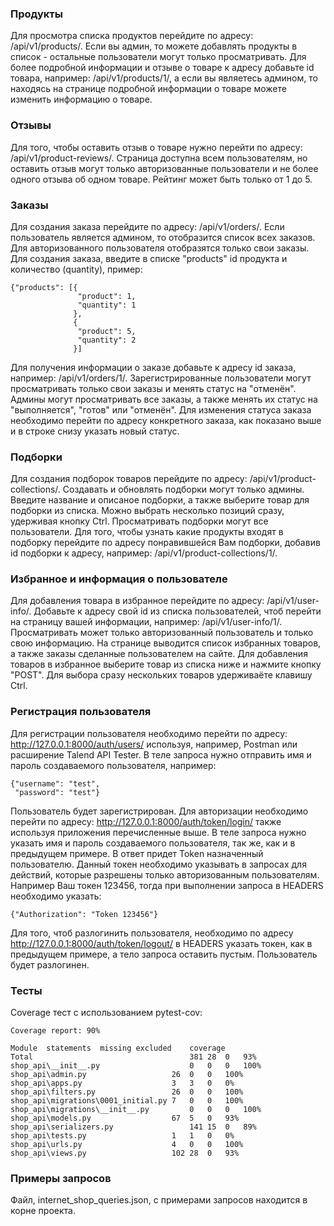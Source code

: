 ### Продукты ###
Для просмотра списка продуктов перейдите по адресу: /api/v1/products/. Если вы админ, то можете добавлять продукты в
список - остальные пользователи могут только просматривать. Для более подробной информации и отзыве о товаре к адресу
добавьте id товара, например: /api/v1/products/1/, а если вы являетесь админом, то находясь на странице подробной
информации о товаре можете изменить информацию о товаре. 
### Отзывы ###
Для того, чтобы оставить отзыв о товаре нужно перейти по адресу: /api/v1/product-reviews/. Страница доступна всем 
пользователям, но оставить отзыв могут только авторизованные пользователи и не более одного отзыва об одном товаре. 
Рейтинг может быть только от 1 до 5.
### Заказы ### 
Для создания заказа перейдите по адресу: /api/v1/orders/. Если пользователь является админом, то отобразится список
всех заказов. Для авторизованного пользователя отобразятся только свои заказы. Для создания заказа, введите в списке
"products" id продукта и количество (quantity), пример: 
```
{"products": [{
               "product": 1,
               "quantity": 1
              },
              {
               "product": 5,
               "quantity": 2
              }]
```
Для получения информации о заказе добавьте к адресу id заказа, например: /api/v1/orders/1/. Зарегистрированные
пользователи могут просматривать только свои заказы и менять статус на "отменён". Админы могут просматривать все заказы,
а также менять их статус на "выполняется", "готов" или "отменён". Для изменения статуса заказа необходимо перейти по
адресу конкретного заказа, как показано выше и в строке снизу указать новый статус.
### Подборки ###
Для создания подборок товаров перейдите по адресу: /api/v1/product-collections/. Создавать и обновлять подборки могут
только админы. Введите название и описаное подборки, а также выберите товар для подборки из списка. Можно выбрать
несколько позиций сразу, удерживая кнопку Ctrl. Просматривать подборки могут все пользователи. Для того, чтобы узнать
какие продукты входят в подборку перейдите по адресу понравившейся Вам подборки, добавив id подборки к адресу,
например: /api/v1/product-collections/1/.
### Избранное и информация о пользователе ###
Для добавления товара в избранное перейдите по адресу: /api/v1/user-info/. Добавьте к адресу свой id из списка
пользователей, чтоб перейти на страницу вашей информации, например: /api/v1/user-info/1/. Просматривать может только
авторизованный пользователь и только свою информацию. На странице выводится список избранных товаров, а также заказы
сделанные пользователем на сайте. Для добавления товаров в избранное выберите товар из списка ниже и нажмите кнопку
"POST". Для выбора сразу нескольких товаров удерживаёте клавишу Ctrl.
### Регистрация пользователя ###
Для регистрации пользователя необходимо перейти по адресу: http://127.0.0.1:8000/auth/users/ используя, например, Postman
или расширение Talend API Tester. В теле запроса нужно отправить имя и пароль создаваемого пользователя, например:
```
{"username": "test",
 "password": "test"}
```
Пользователь будет зарегистрирован. Для авторизации необходимо перейти по адресу: http://127.0.0.1:8000/auth/token/login/
также используя приложения перечисленные выше. В теле запроса нужно указать имя и пароль создаваемого пользователя,
так же, как и в предыдущем примере. В ответ придет Token назначенный пользователю. Данный токен необходимо указывать в
запросах для действий, которые разрешены только авторизованным пользователям. Например Ваш токен 123456, тогда при
выполнении запроса в HEADERS необходимо указать:
```
{"Authorization": "Token 123456"}
```
Для того, чтоб разлогинить пользователя, необходимо по адресу http://127.0.0.1:8000/auth/token/logout/ в HEADERS указать
токен, как в предыдущем примере, а тело запроса оставить пустым. Пользователь будет разлогинен.
### Тесты ###
Coverage тест с использованием pytest-cov:
```
Coverage report: 90%

Module	statements	missing	excluded	coverage
Total	                                381	28	0	93%
shop_api\__init__.py	                0	0	0	100%
shop_api\admin.py	                26	0	0	100%
shop_api\apps.py	                3	3	0	0%
shop_api\filters.py	                26	0	0	100%
shop_api\migrations\0001_initial.py	7	0	0	100%
shop_api\migrations\__init__.py	        0	0	0	100%
shop_api\models.py	                67	5	0	93%
shop_api\serializers.py	                141	15	0	89%
shop_api\tests.py	                1	1	0	0%
shop_api\urls.py	                4	0	0	100%
shop_api\views.py	                102	28	0	93%
```
### Примеры запросов ###
Файл, internet_shop_queries.json, с примерами запросов находится в корне проекта.
